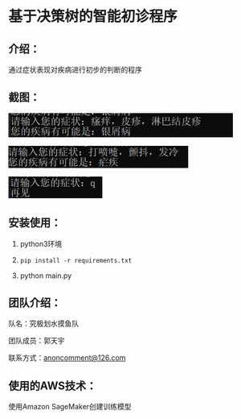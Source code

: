 # 基于决策树的智能初诊程序

## 介绍：

通过症状表现对疾病进行初步的判断的程序

## 截图：

![1](pic/1.jpg)

![2](pic/2.jpg)

![3](pic/3.jpg)

## 安装使用：

1. python3环境

2. `pip install -r requirements.txt`

3. python main.py

## 团队介绍：

队名：究极划水摸鱼队

团队成员：郭天宇

联系方式：anoncomment@126.com

## 使用的AWS技术：

使用Amazon SageMaker创建训练模型